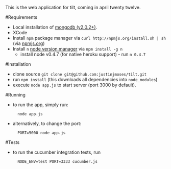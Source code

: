This is the web application for tilt, coming in april twenty twelve. 

#Requirements
* Local installation of [mongodb (v2.0.2+)](http://www.mongodb.org/downloads).
* XCode
* Install `npm` package manager via `curl http://npmjs.org/install.sh | sh` (via [npmjs.org](http://npmjs.org/)) 
* Install `n` [node version manager](https://github.com/visionmedia/n) via `npm install -g n`
    * install node v0.4.7 (for native heroku support) - run `n 0.4.7` 

#Installation
* clone source `git clone git@github.com:justinjmoses/tilt.git`
* run `npm install` (this downloads all dependencies into `node_modules`)
* execute `node app.js` to start server (port 3000 by default).

#Running
* to run the app, simply run:
        
        node app.js

* alternatively, to change the port:
        
        PORT=5000 node app.js

#Tests
* to run the cucumber integration tests, run 
        
        NODE_ENV=test PORT=3333 cucumber.js


